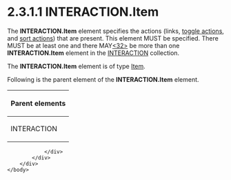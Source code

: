 <html dir="LTR" xmlns:mshelp="http://msdn.microsoft.com/mshelp" xmlns:ddue="http://ddue.schemas.microsoft.com/authoring/2003/5" xmlns:xlink="http://www.w3.org/1999/xlink" xmlns:tool="http://www.microsoft.com/tooltip">
    <head>
        <meta http-equiv="Content-Type" content="text/html; CHARSET=utf-8"></meta>
        <meta name="save" content="history"></meta>
        <title>2.3.1.1 INTERACTION.Item</title>
        <xml>
            <mshelp:toctitle title="2.3.1.1 INTERACTION.Item"></mshelp:toctitle>
            <mshelp:rltitle title="[MS-RGDI]: INTERACTION.Item"></mshelp:rltitle>
            <mshelp:keyword index="A" term="9df6bcb8-6f2f-404d-a931-09012623447d"></mshelp:keyword>
            <mshelp:attr name="DCSext.ContentType" value="open specification"></mshelp:attr>
            <mshelp:attr name="AssetID" value="9df6bcb8-6f2f-404d-a931-09012623447d"></mshelp:attr>
            <mshelp:attr name="TopicType" value="kbRef"></mshelp:attr>
            <mshelp:attr name="DCSext.Title" value="[MS-RGDI]: INTERACTION.Item" />
        </xml>
    </head>
    <body>
        <div id="header">
            <h1 class="heading">2.3.1.1 INTERACTION.Item</h1>
        </div>
        <div id="mainSection">
            <div id="mainBody">
                <div id="allHistory" class="saveHistory"></div>
                <div id="sectionSection0" class="section" name="collapseableSection">
                    

<p>The <b>INTERACTION.Item</b> element specifies the actions
(links, <a href="557e6223-9107-4be3-9f7c-b83beb5d16fc.md#gt_03b3e6e0-2f9b-45fa-bc4a-cef25c2aed55">toggle actions</a>,
and <a href="557e6223-9107-4be3-9f7c-b83beb5d16fc.md#gt_a400d961-e921-4db6-b837-b56cd46b351b">sort actions</a>) that
are present. This element MUST be specified. There MUST be at least one and
there MAY<a id="Appendix_A_Target_32"></a><a href="5f16d945-e8a0-4cc3-9547-1c8f3e568219.md#Appendix_A_32" aria-label="Product behavior note 32">&lt;32&gt;</a> be more than one <b>INTERACTION.Item</b>
element in the <a href="7c2fb78c-9a51-4c6b-b194-e78663ca61b7.md">INTERACTION</a>
collection.</p>

<p>The <b>INTERACTION.Item</b> element is of type <a href="70b141bd-23dd-432d-8849-d7f35dfcfff4.md">Item</a>.</p>

<p>Following is the parent element of the <b>INTERACTION.Item</b>
element.</p>

<table>
 <thead>
  <tr>
   <th>
   <p>Parent elements</p>
   </th>
  </tr>
 </thead>
 <tr>
  <td>
  <p>INTERACTION</p>
  </td>
 </tr>
</table>

<p> </p>


                </div>
            </div>
        </div>
    </body>
</html>